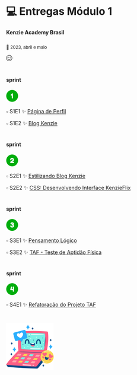 # :computer: Entregas Módulo 1

#### Kenzie Academy Brasil

<sub>:date: 2023, abril e maio</sub>

![carinha feliz](happiness.png)

# 
#### sprint
![número 1](number-1.png)

:white_small_square: S1E1 :sparkles: [Página de Perfil](https://github.com/nicegrrrl/pagina_perfil)

:white_small_square: S1E2 :sparkles: [Blog Kenzie]()

#
#### sprint 
![número 2](number-2.png)

:white_small_square: S2E1 :sparkles: [Estilizando Blog Kenzie]()

:white_small_square: S2E2 :sparkles: [CSS: Desenvolvendo Interface KenzieFlix]()

#
#### sprint 
![número 3](number-3.png)

:white_small_square: S3E1 :sparkles: [Pensamento Lógico]()

:white_small_square: S3E2 :sparkles: [TAF - Teste de Aptidão Física]()

#
#### sprint
![número 4](number-4.png)

:white_small_square: S4E1 :sparkles: [Refatoração do Projeto TAF]()

#
![Computer](computer.png)

